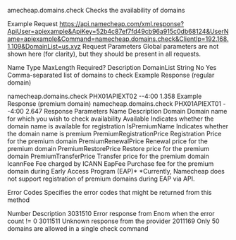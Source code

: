 amecheap.domains.check
Checks the availability of domains

Example Request
https://api.namecheap.com/xml.response?ApiUser=apiexample&ApiKey=52b4c87ef7fd49cb96a915c0db68124&UserName=apiexample&Command=namecheap.domains.check&ClientIp=192.168.1.109&DomainList=us.xyz
Request Parameters
Global parameters are not shown here (for clarity), but they should be present in all requests.

Name Type MaxLength Required? Description
DomainList String
No
Yes Comma-separated list of domains to check
Example Response (regular domain)

<?xml version="1.0" encoding="utf-8"?>
<ApiResponse xmlns="http://api.namecheap.com/xml.response" Status="OK">
<Errors/>
<Warnings/>
<RequestedCommand>namecheap.domains.check</RequestedCommand>
<CommandResponse Type="namecheap.domains.check">
<DomainCheckResult Domain="testapi.xyz" Available="false" ErrorNo="0" Description="" IsPremiumName="false" PremiumRegistrationPrice="0" PremiumRenewalPrice="0" PremiumRestorePrice="0" PremiumTransferPrice="0" IcannFee="0" EapFee="0"/>
</CommandResponse>
<Server>PHX01APIEXT02</Server>
<GMTTimeDifference>--4:00</GMTTimeDifference>
<ExecutionTime>1.358</ExecutionTime>
</ApiResponse>
Example Response (premium domain)
<?xml version="1.0" encoding="utf-8"?>
<ApiResponse xmlns="http://api.namecheap.com/xml.response" Status="OK">
<Errors/>
<Warnings/>
<RequestedCommand>namecheap.domains.check</RequestedCommand>
<CommandResponse Type="namecheap.domains.check">
<DomainCheckResult Domain="us.xyz" Available="true" ErrorNo="0" Description="" IsPremiumName="true" PremiumRegistrationPrice="13000.0000" PremiumRenewalPrice="13000.0000" PremiumRestorePrice="65.0000" PremiumTransferPrice="13000.0000" IcannFee="0.0000" EapFee="0.0000"/>
</CommandResponse>
<Server>PHX01APIEXT01</Server>
<GMTTimeDifference>--4:00</GMTTimeDifference>
<ExecutionTime>2.647</ExecutionTime>
</ApiResponse>
Response Parameters
Name	Description
Domain	Domain name for which you wish to check availability
Available	Indicates whether the domain name is available for registration
IsPremiumName	Indicates whether the domain name is premium
PremiumRegistrationPrice	Registration Price for the premium domain
PremiumRenewalPrice	Renewal price for the premium domain
PremiumRestorePrice	Restore price for the premium domain
PremiumTransferPrice	Transfer price for the premium domain
IcannFee	Fee charged by ICANN
EapFee	Purchase fee for the premium domain during Early Access Program (EAP)*
*Currently, Namecheap does not support registration of premium domains during EAP via API.

Error Codes
Specifies the error codes that might be returned from this method

Number Description
3031510 Error response from Enom when the error count != 0
3011511 Unknown response from the provider
2011169 Only 50 domains are allowed in a single check command
